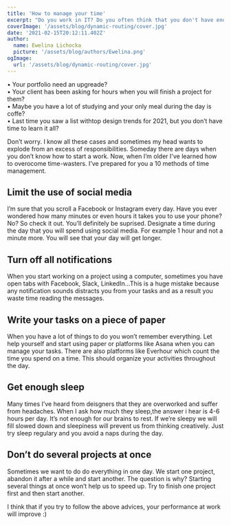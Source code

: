 ```yaml
---
title: 'How to manage your time'
excerpt: "Do you work in IT? Do you often think that you don't have enough time? 24 hour aren't enough for you to fulfill your responsibilities and increase skills? Maybe you should read about my ways to manage time!"
coverImage: '/assets/blog/dynamic-routing/cover.jpg'
date: '2021-02-15T20:12:11.402Z'
author:
  name: Ewelina Lichocka
  picture: '/assets/blog/authors/Ewelina.png'
ogImage:
  url: '/assets/blog/dynamic-routing/cover.jpg'
--- 
```


<span>&#8226;</span> Your portfolio need an upgreade? \
<span>&#8226;</span> Your client has been asking for hours when you will finish a project for them? \
<span>&#8226;</span> Maybe you have a lot of studying and your only meal during the day is coffe? \
<span>&#8226;</span> Last time you saw a list withtop design trends for 2021, but you don’t have time to learn it all? 


Don’t worry. I know all these cases and sometimes my head wants to explode from an excess of responsibilities. Someday there are days when you don’t know how to start a work. Now, when I’m older I've learned how to overocome time-wasters. I’ve prepared for you a 10 methods of time management.


## Limit the use of social media ##
I’m sure that you scroll a Facebook or Instagram every day. Have you ever wondered how many minutes or even hours it takes you to use your phone? No? So check it out. You’ll definitely be suprised. Designate a time during the day that you will spend using social media. For example 1 hour and not a minute more. You will see that your day will get longer.

## Turn off all notifications ##
When you start working on a project using a computer, sometimes you have open tabs with Facebook, Slack, LinkedIn...This is a huge mistake because any notification sounds distracts you from your tasks and as a result you waste time reading the messages.

## Write your tasks on a piece of paper ##
When you have a lot of things to do you won’t remember everything. Let help yourself and start using paper or platforms like Asana when you can manage your tasks. There are also platforms like Everhour which count the time you spend on a time. This should organize your activities throughout the day.

## Get enough sleep ##
Many times I’ve heard from deisgners that they are overworked and suffer from headaches. When I ask how much they sleep,the answer i hear is 4-6 hours per day. It’s not enough for our brains to rest. If we’re sleepy we will fill slowed down and sleepiness will prevent us from thinking creatively. Just try sleep regulary and you avoid a naps during the day.

## Don’t do several projects at once ## 
Sometimes we want to do do everything in one day. We start one project, abandon it after a while and start another. The question is why? Starting several things at once won’t help us to speed up. Try to finish one project first and then start another.

I think that if you try to follow the above advices, your performance at work will improve :) 






